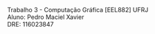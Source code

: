 Trabalho 3 - Computação Gráfica [EEL882] UFRJ <br>
Aluno: Pedro Maciel Xavier <br>
DRE: 116023847 <br>
